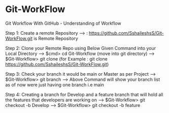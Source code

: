 # Git-WorkFlow
Git Workflow With GitHub - Understanding of Workflow

Step 1: Create a remote Repository
--> : https://github.com/SshaileshsS/Git-WorkFlow.git is Remote Repository

Step 2: Clone your Remote Repo using Below Given Command into your Local Directory
--> $cmd> cd Git-Workflow (move into git directory)
--> $Git-Workflow> git clone <Your-Repository-Here> (for Example : git clone https://github.com/SshaileshsS/Git-WorkFlow.git)
  
Step 3: Check your branch it would be main or Master as per Project
--> $Git-Workflow> git branch 
--> Above Command will show your branch list as of now were just having one branch i.e main

Step 4: Creating a branch for Develop and a feature branch that will hold all the features that developers are working on
--> $Git-Workflow> git checkout -b Develop 
--> $Git-Workflow> git checkout -b feature
  

    
